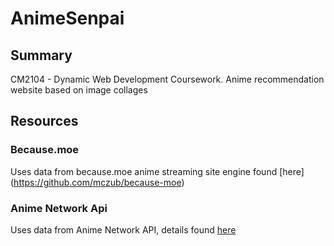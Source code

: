 # AnimeSenpai
## Summary
CM2104 - Dynamic Web Development Coursework. Anime recommendation website based on image collages 

## Resources
### Because.moe
Uses data from because.moe anime streaming site engine found [here] (https://github.com/mczub/because-moe)
### Anime Network Api
Uses data from Anime Network API, details found [here](https://www.animenewsnetwork.com/encyclopedia/api.php)
